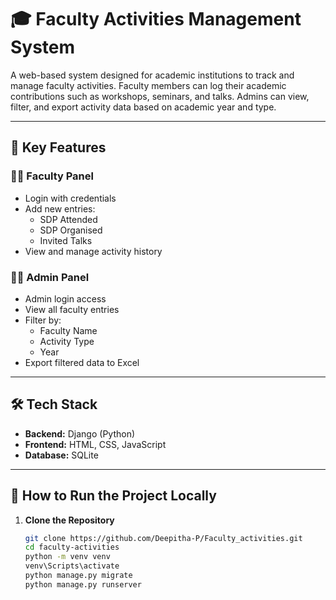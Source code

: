 # 🎓 Faculty Activities Management System

A web-based system designed for academic institutions to track and manage faculty activities. Faculty members can log their academic contributions such as workshops, seminars, and talks. Admins can view, filter, and export activity data based on academic year and type.

---

## 🔑 Key Features

### 👨‍🏫 Faculty Panel
- Login with credentials
- Add new entries:
  - SDP Attended
  - SDP Organised
  - Invited Talks
- View and manage activity history

### 👩‍💼 Admin Panel
- Admin login access
- View all faculty entries
- Filter by:
  - Faculty Name
  - Activity Type
  - Year
- Export filtered data to Excel

---

## 🛠️ Tech Stack

- **Backend:** Django (Python)
- **Frontend:** HTML, CSS, JavaScript
- **Database:** SQLite

---

## 🚀 How to Run the Project Locally

1. **Clone the Repository**
   ```bash
   git clone https://github.com/Deepitha-P/Faculty_activities.git
   cd faculty-activities
   python -m venv venv
   venv\Scripts\activate
   python manage.py migrate
   python manage.py runserver
   
